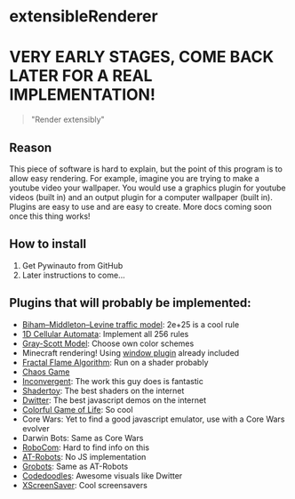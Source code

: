 # extensibleRenderer
# VERY EARLY STAGES, COME BACK LATER FOR A REAL IMPLEMENTATION!
> "Render extensibly"

## Reason
This piece of software is hard to explain, but the point of this program is to allow easy rendering. For example, imagine you are trying to make a youtube video your wallpaper. You would use a graphics plugin for youtube videos (built in) and an output plugin for a computer wallpaper (built in). Plugins are easy to use and are easy to create. More docs coming soon once this thing works!

## How to install
1. Get Pywinauto from GitHub
2. Later instructions to come...

## Plugins that will probably be implemented:
* [Biham–Middleton–Levine traffic model](http://htmlpreview.github.io/?https://raw.githubusercontent.com/MaciekBaron/BMLTrafficJS/master/index.html): 2e+25 is a cool rule
* [1D Cellular Automata](https://github.com/ogham/mindless-automata): Implement all 256 rules
* [Gray-Scott Model](http://pmneila.github.io/jsexp/grayscott/): Choose own color schemes
* Minecraft rendering! Using [window plugin](plugins/Gp_renderWindow.py) already included
* [Fractal Flame Algorithm](https://tariqksoliman.github.io/Fractal-Inferno/): Run on a shader probably
* [Chaos Game](http://rectangleworld.com/demos/ChaosGame/chaos_game.html)
* [Inconvergent](https://img.inconvergent.net/generative/): The work this guy does is fantastic
* [Shadertoy](https://www.shadertoy.com/): The best shaders on the internet
* [Dwitter](https://www.dwitter.net/): The best javascript demos on the internet
* [Colorful Game of Life](https://jaxry.github.io/colorful-life/): So cool
* Core Wars: Yet to find a good javascript emulator, use with a Core Wars evolver
* Darwin Bots: Same as Core Wars
* [RoboCom](https://github.com/felixge/js-robocom): Hard to find info on this
* [AT-Robots](http://necrobones.com/atrobots/): No JS implementation
* [Grobots](http://grobots.sourceforge.net/): Same as AT-Robots
* [Codedoodles](http://codedoodl.es/): Awesome visuals like Dwitter
* [XScreenSaver](https://www.jwz.org/xscreensaver/): Cool screensavers

